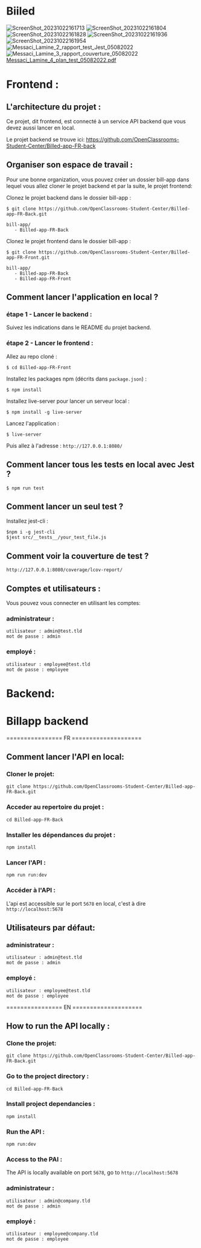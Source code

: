 # Biiled 
![ScreenShot_20231022161713](https://github.com/laminemessaci/Lamine_MESSACI_P9_15082022/assets/60298344/2784c655-eb28-46c2-a822-1d3e1a895166)
![ScreenShot_20231022161804](https://github.com/laminemessaci/Lamine_MESSACI_P9_15082022/assets/60298344/2aed267d-6996-4cc6-b547-5902ee375c6f)
![ScreenShot_20231022161828](https://github.com/laminemessaci/Lamine_MESSACI_P9_15082022/assets/60298344/c5f10f05-133d-4720-a2dd-69ecdd85b6dd)
![ScreenShot_20231022161936](https://github.com/laminemessaci/Lamine_MESSACI_P9_15082022/assets/60298344/437699e8-c453-4d7c-a37d-0198abadbdc2)
![ScreenShot_20231022161954](https://github.com/laminemessaci/Lamine_MESSACI_P9_15082022/assets/60298344/fd8c649f-f169-4541-a66b-fb9d8cdb464c)
![Messaci_Lamine_2_rapport_test_Jest_05082022](https://github.com/laminemessaci/Lamine_MESSACI_P9_15082022/assets/60298344/453b6639-e3a5-4a92-821b-a67de20b452e)
![Messaci_Lamine_3_rapport_couverture_05082022](https://github.com/laminemessaci/Lamine_MESSACI_P9_15082022/assets/60298344/3520dab3-733f-4914-b987-54949375ad29)
[Messaci_Lamine_4_plan_test_05082022.pdf](https://github.com/laminemessaci/Lamine_MESSACI_P9_15082022/files/13063449/Messaci_Lamine_4_plan_test_05082022.pdf)
# Frontend :



## L'architecture du projet :
Ce projet, dit frontend, est connecté à un service API backend que vous devez aussi lancer en local.

Le projet backend se trouve ici: https://github.com/OpenClassrooms-Student-Center/Billed-app-FR-back

## Organiser son espace de travail :
Pour une bonne organization, vous pouvez créer un dossier bill-app dans lequel vous allez cloner le projet backend et par la suite, le projet frontend:

Clonez le projet backend dans le dossier bill-app :
```
$ git clone https://github.com/OpenClassrooms-Student-Center/Billed-app-FR-Back.git
```

```
bill-app/
   - Billed-app-FR-Back
```

Clonez le projet frontend dans le dossier bill-app :
```
$ git clone https://github.com/OpenClassrooms-Student-Center/Billed-app-FR-Front.git
```

```
bill-app/
   - Billed-app-FR-Back
   - Billed-app-FR-Front
```

## Comment lancer l'application en local ?

### étape 1 - Lancer le backend :

Suivez les indications dans le README du projet backend.

### étape 2 - Lancer le frontend :

Allez au repo cloné :
```
$ cd Billed-app-FR-Front
```

Installez les packages npm (décrits dans `package.json`) :
```
$ npm install
```

Installez live-server pour lancer un serveur local :
```
$ npm install -g live-server
```

Lancez l'application :
```
$ live-server
```

Puis allez à l'adresse : `http://127.0.0.1:8080/`


## Comment lancer tous les tests en local avec Jest ?

```
$ npm run test
```

## Comment lancer un seul test ?

Installez jest-cli :

```
$npm i -g jest-cli
$jest src/__tests__/your_test_file.js
```

## Comment voir la couverture de test ?

`http://127.0.0.1:8080/coverage/lcov-report/`

## Comptes et utilisateurs :

Vous pouvez vous connecter en utilisant les comptes:

### administrateur : 
```
utilisateur : admin@test.tld 
mot de passe : admin
```
### employé :
```
utilisateur : employee@test.tld
mot de passe : employee
```

# Backend:
# Billapp backend

================ FR ====================

## Comment lancer l'API en local:

### Cloner le projet:
```
git clone https://github.com/OpenClassrooms-Student-Center/Billed-app-FR-Back.git
```

### Acceder au repertoire du projet :
```
cd Billed-app-FR-Back
```

### Installer les dépendances du projet :

```
npm install
```

### Lancer l'API :

```
npm run run:dev
```

### Accéder à l'API :

L'api est accessible sur le port `5678` en local, c'est à dire `http://localhost:5678`

## Utilisateurs par défaut:

### administrateur : 
```
utilisateur : admin@test.tld 
mot de passe : admin
```
### employé :
```
utilisateur : employee@test.tld
mot de passe : employee
```


================ EN ====================


## How to run the API locally :


### Clone the projet:
```
git clone https://github.com/OpenClassrooms-Student-Center/Billed-app-FR-Back.git
```

### Go to the project directory :
```
cd Billed-app-FR-Back
```

### Install project dependancies :

```
npm install
```

### Run the API :

```
npm run:dev
```

### Access to the PAI :

The API is locally available on port `5678`, go to `http://localhost:5678`

### administrateur : 
```
utilisateur : admin@company.tld 
mot de passe : admin
```
### employé :
```
utilisateur : employee@company.tld
mot de passe : employee
```



